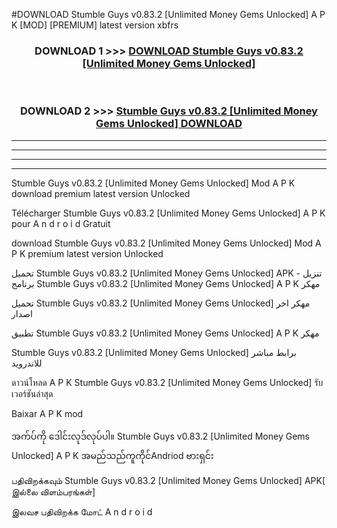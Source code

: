 #DOWNLOAD Stumble Guys v0.83.2  [Unlimited Money Gems Unlocked] A P K [MOD] [PREMIUM] latest version xbfrs



<div align="center">

<h3>DOWNLOAD 1 >>> <a href="https://teeasianyam.web.app?sq=Stumble Guys v0.83.2  [Unlimited Money Gems Unlocked]">DOWNLOAD Stumble Guys v0.83.2  [Unlimited Money Gems Unlocked] </a></h3><br>

<h3>DOWNLOAD 2 >>> <a href="https://teeasianyam.web.app?sq=Stumble Guys v0.83.2  [Unlimited Money Gems Unlocked] ">Stumble Guys v0.83.2  [Unlimited Money Gems Unlocked]  DOWNLOAD </a></h3>

</div>


----------------------------------------------------------

----------------------------------------------------------

----------------------------------------------------------

----------------------------------------------------------


Stumble Guys v0.83.2  [Unlimited Money Gems Unlocked]  Mod A P K download premium latest version Unlocked

Télécharger Stumble Guys v0.83.2  [Unlimited Money Gems Unlocked]  A P K pour A n d r o i d Gratuit

download Stumble Guys v0.83.2  [Unlimited Money Gems Unlocked]  Mod A P K premium latest version Unlocked

تحميل Stumble Guys v0.83.2  [Unlimited Money Gems Unlocked]  APK - تنزيل برنامج Stumble Guys v0.83.2  [Unlimited Money Gems Unlocked]  A P K مهكر

تحميل Stumble Guys v0.83.2  [Unlimited Money Gems Unlocked]  مهكر اخر اصدار

تطبيق Stumble Guys v0.83.2  [Unlimited Money Gems Unlocked]  A P K مهكر

Stumble Guys v0.83.2  [Unlimited Money Gems Unlocked]  برابط مباشر للاندرويد

ดาวน์โหลด A P K Stumble Guys v0.83.2  [Unlimited Money Gems Unlocked]  รับเวอร์ชันล่าสุด

Baixar A P K mod

အက်ပ်ကို ဒေါင်းလုဒ်လုပ်ပါ။ Stumble Guys v0.83.2  [Unlimited Money Gems Unlocked]  A P K အမည်သည်ကူကိုင်Andriod ဗားရှင်း

பதிவிறக்கவும் Stumble Guys v0.83.2  [Unlimited Money Gems Unlocked]  APK[ இல்லை விளம்பரங்கள்] 
 
இலவச பதிவிறக்க மோட் A n d r o i d



